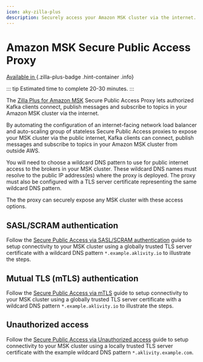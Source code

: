 ```yaml
---
icon: aky-zilla-plus
description: Securely access your Amazon MSK cluster via the internet.
---
```


# Amazon MSK Secure Public Access Proxy

[Available in <ZillaPlus/>](https://www.aklivity.io/products/zilla-plus)
{.zilla-plus-badge .hint-container .info}

::: tip Estimated time to complete 20-30 minutes.
:::

The [Zilla Plus for Amazon MSK](https://aws.amazon.com/marketplace/pp/prodview-jshnzslazfm44) Secure Public Access Proxy lets authorized Kafka clients connect, publish messages and subscribe to topics in your Amazon MSK cluster via the internet.

By automating the configuration of an internet-facing network load balancer and auto-scaling group of stateless Secure Public Access proxies to expose your MSK cluster via the public internet, Kafka clients can connect, publish messages and subscribe to topics in your Amazon MSK cluster from outside AWS.

You will need to choose a wildcard DNS pattern to use for public internet access to the brokers in your MSK cluster. These wildcard DNS names must resolve to the public IP address(es) where the <ZillaPlus/> proxy is deployed. The <ZillaPlus/> proxy must also be configured with a TLS server certificate representing the same wildcard DNS pattern.

The the <ZillaPlus/> proxy can securely expose any MSK cluster with these access options.

## SASL/SCRAM authentication

Follow the [Secure Public Access via SASL/SCRAM authentication](./production.md) guide to setup connectivity to your MSK cluster using a globally trusted TLS server certificate with a wildcard DNS pattern `*.example.aklivity.io` to illustrate the steps.

## Mutual TLS (mTLS) authentication

Follow the [Secure Public Access via mTLS](./production-mutual-tls.md)  guide to setup connectivity to your MSK cluster using a globally trusted TLS server certificate with a wildcard DNS pattern `*.example.aklivity.io` to illustrate the steps.

## Unauthorized access

Follow the [Secure Public Access via Unauthorized access](./development.md) guide to setup connectivity to your MSK cluster using a locally trusted TLS server certificate with the example wildcard DNS pattern `*.aklivity.example.com`.
